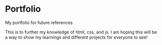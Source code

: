# Portfolio
My portfolio for future references

This is to further my knowledge of html, css, and js. I am hoping this will be a way to show my learnings and different projects for everyone to see!
